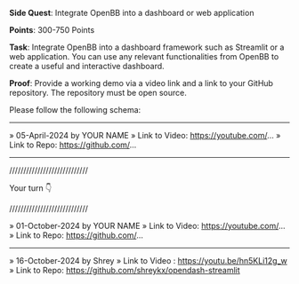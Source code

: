 **Side Quest**: Integrate OpenBB into a dashboard or web application

**Points**: 300-750 Points

**Task**: Integrate OpenBB into a dashboard framework such as Streamlit or a web application. You can use any relevant functionalities from OpenBB to create a useful and interactive dashboard.

**Proof**: Provide a working demo via a video link and a link to your GitHub repository. The repository must be open source.

Please follow the following schema:

---

» 05-April-2024 by YOUR NAME
» Link to Video: https://youtube.com/...
» Link to Repo: https://github.com/...

---

////////////////////////////

Your turn 👇

////////////////////////////

» 01-October-2024 by YOUR NAME
» Link to Video: https://youtube.com/...
» Link to Repo: https://github.com/...

---
» 16-October-2024 by Shrey
» Link to Video : https://youtu.be/hn5KLi12g_w
» Link to Repo: https://github.com/shreykx/opendash-streamlit
